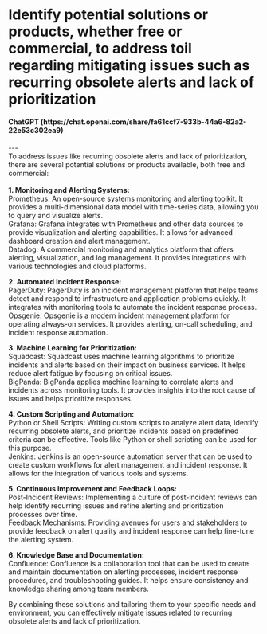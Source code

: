 <h1>Identify potential solutions or products, whether free or commercial, to address toil regarding mitigating issues such as recurring obsolete alerts and lack of prioritization</h1>

<h4>ChatGPT (https://chat.openai.com/share/fa61ccf7-933b-44a6-82a2-22e53c302ea9)</h4>
---
<br>
To address issues like recurring obsolete alerts and lack of prioritization, there are several potential solutions or products available, both free and commercial:
<br>
<br>
<strong>1. Monitoring and Alerting Systems:</strong><br>
Prometheus: An open-source systems monitoring and alerting toolkit. It provides a multi-dimensional data model with time-series data, allowing you to query and visualize alerts.<br>
Grafana: Grafana integrates with Prometheus and other data sources to provide visualization and alerting capabilities. It allows for advanced dashboard creation and alert management.<br>
Datadog: A commercial monitoring and analytics platform that offers alerting, visualization, and log management. It provides integrations with various technologies and cloud platforms.<br>

<strong>2. Automated Incident Response:</strong><br>
PagerDuty: PagerDuty is an incident management platform that helps teams detect and respond to infrastructure and application problems quickly. It integrates with monitoring tools to automate the incident response process.<br>
Opsgenie: Opsgenie is a modern incident management platform for operating always-on services. It provides alerting, on-call scheduling, and incident response automation.<br>

<strong>3. Machine Learning for Prioritization:</strong><br>
Squadcast: Squadcast uses machine learning algorithms to prioritize incidents and alerts based on their impact on business services. It helps reduce alert fatigue by focusing on critical issues.<br>
BigPanda: BigPanda applies machine learning to correlate alerts and incidents across monitoring tools. It provides insights into the root cause of issues and helps prioritize responses.<br>

<strong>4. Custom Scripting and Automation:</strong><br>
Python or Shell Scripts: Writing custom scripts to analyze alert data, identify recurring obsolete alerts, and prioritize incidents based on predefined criteria can be effective. Tools like Python or shell scripting can be used for this purpose.<br>
Jenkins: Jenkins is an open-source automation server that can be used to create custom workflows for alert management and incident response. It allows for the integration of various tools and systems.<br>

<strong>5. Continuous Improvement and Feedback Loops:</strong><br>
Post-Incident Reviews: Implementing a culture of post-incident reviews can help identify recurring issues and refine alerting and prioritization processes over time.<br>
Feedback Mechanisms: Providing avenues for users and stakeholders to provide feedback on alert quality and incident response can help fine-tune the alerting system.<br>

<strong>6. Knowledge Base and Documentation:</strong><br>
Confluence: Confluence is a collaboration tool that can be used to create and maintain documentation on alerting processes, incident response procedures, and troubleshooting guides. It helps ensure consistency and knowledge sharing among team members.<br>

By combining these solutions and tailoring them to your specific needs and environment, you can effectively mitigate issues related to recurring obsolete alerts and lack of prioritization.
